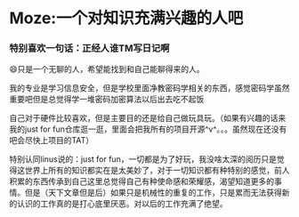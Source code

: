 # Moze:一个对知识充满兴趣的人吧


### 特别喜欢一句话：正经人谁TM写日记啊



😄只是一个无聊的人，希望能找到和自己能聊得来的人。



我的专业是学习信息安全，但是学校里面净教密码学相关的东西，感觉密码学虽然重要吧但是总觉得学一堆密码加密算法以后出去吃不起饭

自己对于硬件比较喜欢，但是主要目的还是给自己做玩具玩。（如果有兴趣的话来我的just for fun仓库逛一逛，里面会把我所有的项目开源^v^。。。虽然现在还没有吧会尽快上项目的TAT）

特别认同linus说的：just for fun，一切都是为了好玩，我没啥太深的阅历只是觉得这世界上所有的知识都实在是太美妙了，对于一切知识都有种特别的感觉，前人积累的东西传承到自己这里总觉得自己有种使命感和荣耀感，渴望知道更多的事情。但是（天下文章但是后）如果只是机械性的重复的工作，只是累而无法获得新的认识的工作真的是打心底里厌恶。对以后的工作充满了绝望。



<!--
**Moze0w0/Moze0w0** is a ✨ _special_ ✨ repository because its `README.md` (this file) appears on your GitHub profile.

Here are some ideas to get you started:

- 🔭 I’m currently working on ...
- 🌱 I’m currently learning ...
- 👯 I’m looking to collaborate on ...
- 🤔 I’m looking for help with ...
- 💬 Ask me about ...
- 📫 How to reach me: ...
- 😄 Pronouns: ...
- ⚡ Fun fact: ...
-->



